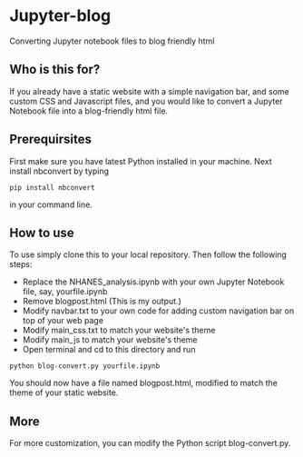 # Jupyter-blog
Converting Jupyter notebook files to blog friendly html

## Who is this for?

If you already have a static website with a simple navigation bar, and some custom CSS and Javascript files, and you would like to convert a Jupyter Notebook file into a blog-friendly html file.


## Prerequirsites

First make sure you have latest Python installed in your machine. Next install nbconvert by typing

```
pip install nbconvert
```
in your command line.

## How to use
To use simply clone this to your local repository. Then follow the following steps:

* Replace the NHANES_analysis.ipynb with your own Jupyter Notebook file, say, yourfile.ipynb
* Remove blogpost.html (This is my output.)
* Modify navbar.txt to your own code for adding custom navigation bar on top of your web page
* Modify main_css.txt to match your website's theme
* Modify main_js to match your website's theme
* Open terminal and cd to this directory and run

```
python blog-convert.py yourfile.ipynb
```

You should now have a file named blogpost.html, modified to match the theme of your static website.

## More
For more customization, you can modify the Python script blog-convert.py.
